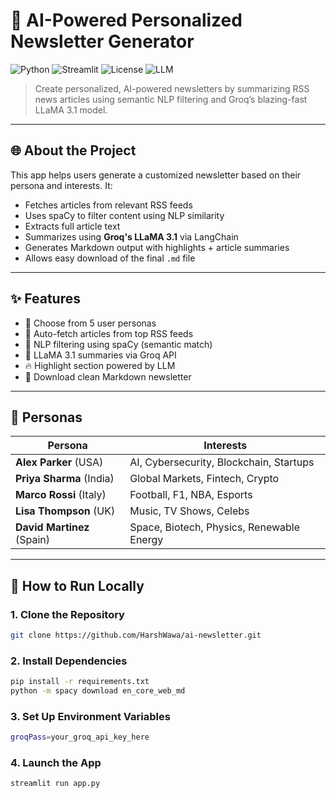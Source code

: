 # 📰 AI-Powered Personalized Newsletter Generator

![Python](https://img.shields.io/badge/Python-3.10+-blue?style=flat-square)
![Streamlit](https://img.shields.io/badge/Built%20with-Streamlit-ff4b4b?style=flat-square)
![License](https://img.shields.io/badge/License-MIT-green?style=flat-square)
![LLM](https://img.shields.io/badge/Groq-LLaMA3.1-8b-blueviolet?style=flat-square)

> Create personalized, AI-powered newsletters by summarizing RSS news articles using semantic NLP filtering and Groq’s blazing-fast LLaMA 3.1 model.

---

## 🌐 About the Project

This app helps users generate a customized newsletter based on their persona and interests. It:
- Fetches articles from relevant RSS feeds
- Uses spaCy to filter content using NLP similarity
- Extracts full article text
- Summarizes using **Groq's LLaMA 3.1** via LangChain
- Generates Markdown output with highlights + article summaries
- Allows easy download of the final `.md` file

---

## ✨ Features

- 👤 Choose from 5 user personas
- 📰 Auto-fetch articles from top RSS feeds
- 🧠 NLP filtering using spaCy (semantic match)
- 🦙 LLaMA 3.1 summaries via Groq API
- 🔥 Highlight section powered by LLM
- 📄 Download clean Markdown newsletter

---

## 👤 Personas

| Persona | Interests |
|--------|-----------|
| **Alex Parker** (USA) | AI, Cybersecurity, Blockchain, Startups |
| **Priya Sharma** (India) | Global Markets, Fintech, Crypto |
| **Marco Rossi** (Italy) | Football, F1, NBA, Esports |
| **Lisa Thompson** (UK) | Music, TV Shows, Celebs |
| **David Martinez** (Spain) | Space, Biotech, Physics, Renewable Energy |

---

## 🚀 How to Run Locally

### 1. Clone the Repository

```bash
git clone https://github.com/HarshWawa/ai-newsletter.git
```

### 2. Install Dependencies
```bash
pip install -r requirements.txt
python -m spacy download en_core_web_md
```
### 3. Set Up Environment Variables
```bash
groqPass=your_groq_api_key_here
```
### 4. Launch the App
```bash
streamlit run app.py

